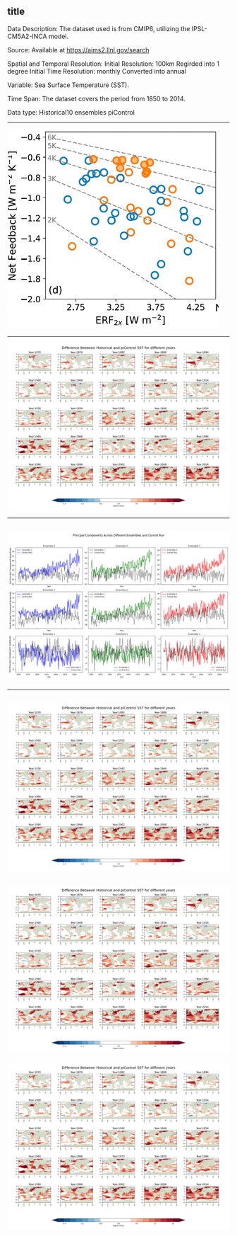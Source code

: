 title
---
Data Description:
The dataset used is from CMIP6, utilizing the IPSL-CM5A2-INCA model. 

Source:
Available at https://aims2.llnl.gov/search

Spatial and Temporal Resolution:
Initial Resolution: 100km
Regirded into 1 degree
Initial Time Resolution: monthly
Converted into annual

Variable:
Sea Surface Temperature (SST).

Time Span:
The dataset covers the period from 1850 to 2014.

Data type: 
Historical10 ensembles
piControl

 ---
![random fig](https://github.com/Aahelee/CLIM680_project_/blob/main/figures/1.png)


---
![random fig2](https://github.com/Aahelee/CLIM680_project_/blob/main/figures/climatology.png)

---
![fig3](https://github.com/Aahelee/CLIM680_project_/blob/main/figures/pc3.png)
---

---
![random fig](https://github.com/Aahelee/CLIM680_project_/blob/main/figures/climatology.png)
---
![random fig](https://github.com/Aahelee/CLIM680_project_/blob/main/figures/climatology.png)
---
![random fig](https://github.com/Aahelee/CLIM680_project_/blob/main/figures/climatology.png)






